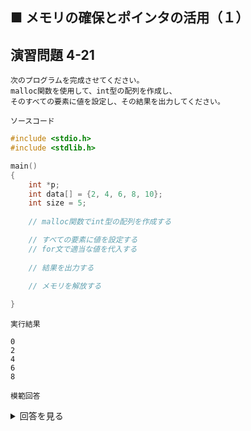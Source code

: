 ## ■ メモリの確保とポインタの活用（１）

## 演習問題 4-21

```
次のプログラムを完成させてください。
malloc関数を使用して、int型の配列を作成し、
そのすべての要素に値を設定し、その結果を出力してください。
```

`ソースコード`

```c
#include <stdio.h>
#include <stdlib.h>

main()
{
    int *p;
    int data[] = {2, 4, 6, 8, 10};
    int size = 5;
    
    // malloc関数でint型の配列を作成する

    // すべての要素に値を設定する
    // for文で適当な値を代入する
    
    // 結果を出力する

    // メモリを解放する
    
}
```

`実行結果`

```
0
2
4
6
8
```

`模範回答`
<details>
<summary>回答を見る</summary>

```c
#include <stdio.h>
#include <stdlib.h>

main()
{
  int *p;
  int size = 5;

  // malloc関数でint型の配列を作成する
  p = (int *)malloc(sizeof(int) * size);

  // すべての要素に値を設定する
  // for文で適当な値を代入する
  for (int i = 0; i < size; i++) {
    p[i] = i * 2;
  }

  // 結果を出力する
  for (int i = 0; i < size; i++) {
    printf("%d\n", p[i]);
  }

  // メモリを解放する
  free(p);
}
```

</details>
